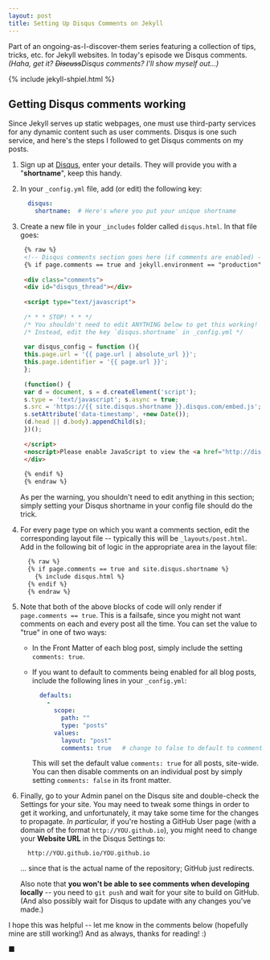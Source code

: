 ```yaml
---
layout: post
title: Setting Up Disqus Comments on Jekyll
---
```

Part of an ongoing-as-I-discover-them series featuring a collection of tips, tricks, etc. for Jekyll websites.
In today's episode we Disqus comments. *(Haha, get it? ~~Discuss~~Disqus comments? I'll show myself out...)*
<!--more-->

{% include jekyll-shpiel.html %}

## Getting Disqus comments working
Since Jekyll serves up static webpages, one must use third-party services for any dynamic content such as user comments. Disqus is one such service,
and here's the steps I followed to get Disqus comments on my posts.

1. Sign up at [Disqus](https://disqus.com/), enter your details. They will provide you with a "**shortname**", keep this handy.

2. In your `_config.yml` file, add (or edit) the following key:
   ~~~~~ yaml
     disqus:
       shortname:  # Here's where you put your unique shortname
   ~~~~~ 

3. Create a new file in your `_includes` folder called `disqus.html`. In that file goes:
   ~~~~~ html
    {% raw %}
    <!-- Disqus comments section goes here (if comments are enabled) -->
    {% if page.comments == true and jekyll.environment == "production" %}
     
    <div class="comments">
    <div id="disqus_thread"></div>
     
    <script type="text/javascript">
     
    /* * * STOP! * * */
    /* You shouldn't need to edit ANYTHING below to get this working! */
    /* Instead, edit the key `disqus.shortname` in _config.yml */
     
    var disqus_config = function (){
    this.page.url = '{{ page.url | absolute_url }}';
    this.page.identifier = '{{ page.url }}';
    };
     
    (function() {
    var d = document, s = d.createElement('script');
    s.type = 'text/javascript'; s.async = true;
    s.src = 'https://{{ site.disqus.shortname }}.disqus.com/embed.js';
    s.setAttribute('data-timestamp', +new Date());
    (d.head || d.body).appendChild(s);
    })();
    
    </script>
    <noscript>Please enable JavaScript to view the <a href="http://disqus.com/?ref_noscript">comments powered by Disqus.</a></noscript>
    </div>
     
    {% endif %}
    {% endraw %}
   ~~~~~ 
   As per the warning, you shouldn't need to edit anything in this section; simply setting your Disqus shortname in your config file should do the trick.

4. For every page type on which you want a comments section, edit the corresponding layout file -- typically this will be `_layouts/post.html`.  
   Add in the following bit of logic in the appropriate area in the layout file:
   ~~~~~ html
     {% raw %}
     {% if page.comments == true and site.disqus.shortname %}
       {% include disqus.html %}
     {% endif %}
     {% endraw %}
   ~~~~~ 
   
5. Note that both of the above blocks of code will only render if `page.comments == true`. This is a failsafe, since you might not want comments on
   each and every post all the time. You can set the value to "true" in one of two ways:
   
   - In the Front Matter of each blog post, simply include the setting `comments: true`.
   
   - If you want to default to comments being enabled for all blog posts, include the following lines in your `_config.yml`:
     ~~~~~ yaml
       defaults:
         -
           scope:
             path: ""
             type: "posts"
           values:
             layout: "post"
             comments: true   # change to false to default to comments off site-wide
     ~~~~~ 
     This will set the default value `comments: true` for all posts, site-wide. You can then disable comments on an individual post by
     simply setting `comments: false` in its front matter.
     
     
6. Finally, go to your Admin panel on the Disqus site and double-check the Settings for your site. You may need to tweak some things in order
   to get it working, and unfortunately, it may take some time for the changes to propagate. *In particular,* if you're hosting a GitHub User page 
   (with a domain of the format `http://YOU.github.io`), you might need to change your **Website URL** in the Disqus Settings to:
   ~~~~~~
     http://YOU.github.io/YOU.github.io
   ~~~~~~
   ... since that is the actual name of the repository; GitHub just redirects.
   
   Also note that **you won't be able to see comments when developing locally** -- you need to `git push` and wait for your site to build on GitHub.
   (And also possibly wait for Disqus to update with any changes you've made.)
   


I hope this was helpful -- let me know in the comments below (hopefully mine are still working!)
And as always, thanks for reading! :)

■